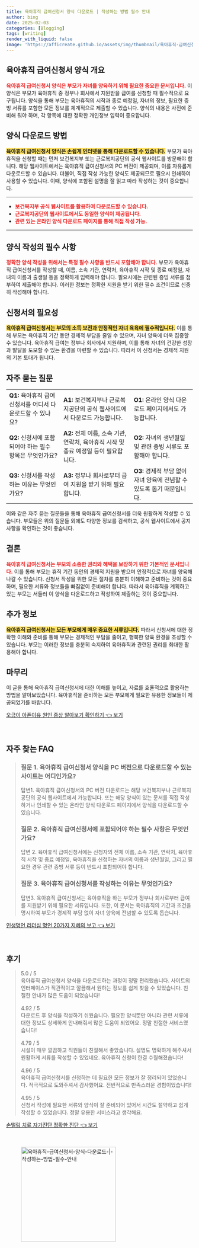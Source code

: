 ```yaml
---
title: 육아휴직 급여신청서 양식 다운로드 | 작성하는 방법 필수 안내
author: bing
date: 2025-02-03
categories: [Blogging]
tags: [writing]
render_with_liquid: false
image: 'https://afficreate.github.io/assets/img/thumbnail/육아휴직-급여신청서-양식-다운로드-|-작성하는-방법-필수-안내.webp'
---
```



<h2 id='육아휴직 급여신청서 양식 개요'>육아휴직 급여신청서 양식 개요</h2>

<p><b><span style="color: #ee2323;">육아휴직 급여신청서 양식은 부모가 자녀를 양육하기 위해 필요한 중요한 문서입니다.</span></b> 이 양식은 부모가 육아휴직 중 정부나 회사에서 지원받을 급여를 신청할 때 필수적으로 요구됩니다. 양식을 통해 부모는 육아휴직의 시작과 종료 예정일, 자녀의 정보, 필요한 증빙 서류를 포함한 모든 정보를 체계적으로 제출할 수 있습니다. 양식의 내용은 사전에 준비해 둬야 하며, 각 항목에 대한 정확한 개인정보 입력이 중요합니다.</p>

<h2 id='양식 다운로드 방법'>양식 다운로드 방법</h2>

<p><b><span style="background-color: #ffe066;">육아휴직 급여신청서 양식은 손쉽게 인터넷을 통해 다운로드할 수 있습니다.</span></b> 부모가 육아휴직을 신청할 때는 먼저 보건복지부 또는 근로복지공단의 공식 웹사이트를 방문해야 합니다. 해당 웹사이트에서는 육아휴직 급여신청서의 PC 버전이 제공되며, 이를 자유롭게 다운로드할 수 있습니다. 더불어, 직접 작성 가능한 양식도 제공되므로 필요시 인쇄하여 사용할 수 있습니다. 이때, 양식에 포함된 설명을 잘 읽고 따라 작성하는 것이 중요합니다.</p>

<hr />

<ul>
    <li><b><span style="color: #ee2323;">보건복지부 공식 웹사이트를 활용하여 다운로드할 수 있습니다.</span></b></li>
    <li><b><span style="color: #ee2323;">근로복지공단의 웹사이트에서도 동일한 양식이 제공됩니다.</span></b></li>
    <li><b><span style="color: #ee2323;">관련 있는 온라인 양식 다운로드 페이지를 통해 직접 작성 가능.</span></b></li>
</ul>

<hr />

<h2 id='양식 작성의 필수 사항'>양식 작성의 필수 사항</h2>

<p><b><span style="color: #ee2323;">정확한 양식 작성을 위해서는 특정 필수 사항을 반드시 포함해야 합니다.</span></b> 부모가 육아휴직 급여신청서를 작성할 때, 이름, 소속 기관, 연락처, 육아휴직 시작 및 종료 예정일, 자녀의 이름과 출생일 등을 정확하게 입력해야 합니다. 필요시에는 관련된 증빙 서류를 첨부하여 제출해야 합니다. 이러한 정보는 정확한 지원을 받기 위한 필수 조건이므로 신중히 작성해야 합니다.</p>

<h2 id='신청서의 필요성'>신청서의 필요성</h2>

<p><b><span style="background-color: #ffe066;">육아휴직 급여신청서는 부모의 소득 보전과 안정적인 자녀 육육에 필수적입니다.</span></b> 이를 통해 부모는 육아휴직 기간 동안 경제적 부담을 줄일 수 있으며, 자녀 양육에 더욱 집중할 수 있습니다. 육아휴직 급여는 정부나 회사에서 지원하며, 이를 통해 자녀의 건강한 성장과 발달을 도모할 수 있는 환경을 마련할 수 있습니다. 따라서 이 신청서는 경제적 지원의 기본 토대가 됩니다.</p>

<h2 id='자주 묻는 질문'>자주 묻는 질문</h2>

<table>
    <tr>
        <td><b>Q1:</b> 육아휴직 급여신청서를 어디서 다운로드할 수 있나요?</td>
        <td><b>A1:</b> 보건복지부나 근로복지공단의 공식 웹사이트에서 다운로드 가능합니다.</td>
        <td><b>O1:</b> 온라인 양식 다운로드 페이지에서도 가능합니다.</td>
    </tr>
    <tr>
        <td><b>Q2:</b> 신청서에 포함되어야 하는 필수 항목은 무엇인가요?</td>
        <td><b>A2:</b> 전체 이름, 소속 기관, 연락처, 육아휴직 시작 및 종료 예정일 등이 필요합니다.</td>
        <td><b>O2:</b> 자녀의 생년월일 및 관련 증빙 서류도 포함해야 합니다.</td>
    </tr>
    <tr>
        <td><b>Q3:</b> 신청서를 작성하는 이유는 무엇인가요?</td>
        <td><b>A3:</b> 정부나 회사로부터 급여 지원을 받기 위해 필요합니다.</td>
        <td><b>O3:</b> 경제적 부담 없이 자녀 양육에 전념할 수 있도록 돕기 때문입니다.</td>
    </tr>
</table>

<p>이와 같은 자주 묻는 질문들을 통해 육아휴직 급여신청서를 더욱 원활하게 작성할 수 있습니다. 부모들은 위의 질문들 외에도 다양한 정보를 검색하고, 공식 웹사이트에서 공지사항을 확인하는 것이 좋습니다.</p>

<h2 id='결론'>결론</h2>

<p><b><span style="color: #ee2323;">육아휴직 급여신청서는 부모의 소중한 권리와 혜택을 보장하기 위한 기본적인 문서입니다.</span></b> 이를 통해 부모는 휴직 기간 동안의 경제적 지원을 받으며 안정적으로 자녀를 양육해 나갈 수 있습니다. 신청서 작성을 위한 모든 절차를 충분히 이해하고 준비하는 것이 중요하며, 필요한 서류와 정보들을 빠짐없이 준비해야 합니다. 따라서 육아휴직을 계획하고 있는 부모는 서둘러 이 양식을 다운로드하고 작성하여 제출하는 것이 중요합니다.</p>

<h2 id='추가 정보'>추가 정보</h2>

<p><b><span style="background-color: #ffe066;">육아휴직 급여신청서는 모든 부모에게 매우 중요한 서류입니다.</span></b> 따라서 신청서에 대한 정확한 이해와 준비를 통해 부모는 경제적인 부담을 줄이고, 행복한 양육 환경을 조성할 수 있습니다. 부모는 이러한 정보를 충분히 숙지하여 육아휴직과 관련된 권리를 최대한 활용해야 합니다.</p>

<h2 id='마무리'>마무리</h2>

<p>이 글을 통해 육아휴직 급여신청서에 대한 이해를 높이고, 자료를 효율적으로 활용하는 방법을 알아보았습니다. 육아휴직을 준비하는 모든 부모에게 필요한 유용한 정보들이 제공되었기를 바랍니다.</p>


<p><a class="click-button" title="오금이 아픈이유 원인 증상 알아보기 확인하기" href="https://afficreate.github.io/posts/%EC%98%A4%EA%B8%88%EC%9D%B4-%EC%95%84%ED%94%88%EC%9D%B4%EC%9C%A0-%EC%9B%90%EC%9D%B8-%EC%A6%9D%EC%83%81-%EC%95%8C%EC%95%84%EB%B3%B4%EA%B8%B0-%ED%99%95%EC%9D%B8%ED%95%98%EA%B8%B0/" rel="dofollow">오금이 아픈이유 원인 증상 알아보기 확인하기 👈 보기</a></p><br>
<h2 id='자주_찾는_FAQ'>자주 찾는 FAQ</h2>
<div itemscope="" itemtype="https://schema.org/FAQPage"> 
<blockquote> 
<div itemscope="" itemprop="mainEntity" itemtype="https://schema.org/Question"> 
<h3 itemprop="name">질문 1. 육아휴직 급여신청서 양식을 PC 버전으로 다운로드할 수 있는 사이트는 어디인가요?</h3> 
<div itemscope="" itemprop="acceptedAnswer" itemtype="https://schema.org/Answer"> 
<span itemprop="text"> 
<p>답변1. 육아휴직 급여신청서의 PC 버전 다운로드는 해당 보건복지부나 근로복지공단의 공식 웹사이트에서 가능합니다. 또는 해당 양식이 있는 문서를 직접 작성하거나 인쇄할 수 있는 온라인 양식 다운로드 페이지에서 양식을 다운로드할 수 있습니다.</p> 
</span> 
</div> 
</div> 
<div itemscope="" itemprop="mainEntity" itemtype="https://schema.org/Question"> 
<h3 itemprop="name">질문 2. 육아휴직 급여신청서에 포함되어야 하는 필수 사항은 무엇인가요?</h3> 
<div itemscope="" itemprop="acceptedAnswer" itemtype="https://schema.org/Answer"> 
<span itemprop="text"> 
<p>답변 2. 육아휴직 급여신청서에는 신청자의 전체 이름, 소속 기관, 연락처, 육아휴직 시작 및 종료 예정일, 육아휴직을 신청하는 자녀의 이름과 생년월일, 그리고 필요한 경우 관련 증빙 서류 등이 반드시 포함되어야 합니다.</p> 
</span> 
</div> 
</div> 
<div itemscope="" itemprop="mainEntity" itemtype="https://schema.org/Question"> 
<h3 itemprop="name">질문 3. 육아휴직 급여신청서를 작성하는 이유는 무엇인가요?</h3> 
<div itemscope="" itemprop="acceptedAnswer" itemtype="https://schema.org/Answer"> 
<span itemprop="text"> 
<p>답변3. 육아휴직 급여신청서는 육아휴직을 하는 부모가 정부나 회사로부터 급여를 지원받기 위해 필요한 서류입니다. 또한, 이 문서는 육아휴직의 기간과 조건을 명시하여 부모가 경제적 부담 없이 자녀 양육에 전념할 수 있도록 돕습니다.</p> 
</span> 
</div> 
</div> 
</blockquote> 
</div>
<p><a class="click-button" title="인생명언 리더십 명언 20가지 지혜의 보고" href="https://afficreate.github.io/posts/%EC%9D%B8%EC%83%9D%EB%AA%85%EC%96%B8-%EB%A6%AC%EB%8D%94%EC%8B%AD-%EB%AA%85%EC%96%B8-20%EA%B0%80%EC%A7%80-%EC%A7%80%ED%98%9C%EC%9D%98-%EB%B3%B4%EA%B3%A0/" rel="dofollow">인생명언 리더십 명언 20가지 지혜의 보고 👈 보기</a></p><br>
<h2 id='후기'>후기</h2>
<div itemscope itemtype="https://schema.org/Product">
  <blockquote>
  <div itemprop="review" itemscope itemtype="https://schema.org/Review">
      <div itemprop="reviewRating" itemscope itemtype="https://schema.org/Rating"> <span itemprop="ratingValue">5.0</span> / <span itemprop="bestRating">5</span> </div>
      <span itemprop="reviewBody">육아휴직 급여신청서 양식을 다운로드하는 과정이 정말 편리했습니다. 사이트의 인터페이스가 직관적이고 깔끔해서 원하는 정보를 쉽게 찾을 수 있었습니다. 친절한 안내가 많은 도움이 되었습니다!</span>
  </div>
  <br>
  <div itemprop="review" itemscope itemtype="https://schema.org/Review">
      <div itemprop="reviewRating" itemscope itemtype="https://schema.org/Rating"> <span itemprop="ratingValue">4.92</span> / <span itemprop="bestRating">5</span> </div>
      <span itemprop="reviewBody">다운로드 후 양식을 작성하기 쉬웠습니다. 필요한 양식뿐만 아니라 관련 서류에 대한 정보도 상세하게 안내해줘서 많은 도움이 되었어요. 정말 친절한 서비스였습니다!</span>
  </div>
  <br>
  <div itemprop="review" itemscope itemtype="https://schema.org/Review">
      <div itemprop="reviewRating" itemscope itemtype="https://schema.org/Rating"> <span itemprop="ratingValue">4.79</span> / <span itemprop="bestRating">5</span> </div>
      <span itemprop="reviewBody">시설이 매우 깔끔하고 직원들이 친절해서 좋았습니다. 설명도 명확하게 해주셔서 원활하게 서류를 작성할 수 있었네요. 육아휴직 신청이 한결 수월해졌습니다!</span>
  </div>
  <br>
  <div itemprop="review" itemscope itemtype="https://schema.org/Review">
      <div itemprop="reviewRating" itemscope itemtype="https://schema.org/Rating"> <span itemprop="ratingValue">4.96</span> / <span itemprop="bestRating">5</span> </div>
      <span itemprop="reviewBody">육아휴직 급여신청서를 신청하는 데 필요한 모든 정보가 잘 정리되어 있었습니다. 적극적으로 도와주셔서 감사했어요. 전반적으로 만족스러운 경험이었습니다!</span>
  </div>
  <br>
  <div itemprop="review" itemscope itemtype="https://schema.org/Review">
      <div itemprop="reviewRating" itemscope itemtype="https://schema.org/Rating"> <span itemprop="ratingValue">4.95</span> / <span itemprop="bestRating">5</span> </div>
      <span itemprop="reviewBody">신청서 작성에 필요한 서류와 양식이 잘 준비되어 있어서 시간도 절약하고 쉽게 작성할 수 있었습니다. 정말 유용한 서비스라고 생각해요.</span>
  </div>
  </blockquote>
</div>
<p><a class="click-button" title="손떨림 치료 자가진단 정확한 진단" href="https://afficreate.github.io/posts/%EC%86%90%EB%96%A8%EB%A6%BC-%EC%B9%98%EB%A3%8C-%EC%9E%90%EA%B0%80%EC%A7%84%EB%8B%A8-%EC%A0%95%ED%99%95%ED%95%9C-%EC%A7%84%EB%8B%A8/" rel="dofollow">손떨림 치료 자가진단 정확한 진단 👈 보기</a></p><br>
<figure class="image"><img src="https://afficreate.github.io/assets/img/thumbnail/육아휴직-급여신청서-양식-다운로드-|-작성하는-방법-필수-안내.webp" alt="육아휴직-급여신청서-양식-다운로드-|-작성하는-방법-필수-안내" width="256" height="256"></figure>